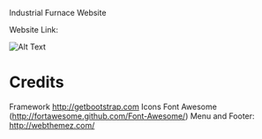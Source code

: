 Industrial Furnace Website

Website Link: </br>

![Alt Text](https://im2.ezgif.com/tmp/ezgif-2-54de8a43a6.gif)

Credits
=======
Framework  http://getbootstrap.com
Icons	Font Awesome (http://fortawesome.github.com/Font-Awesome/)
Menu and Footer: http://webthemez.com/
	